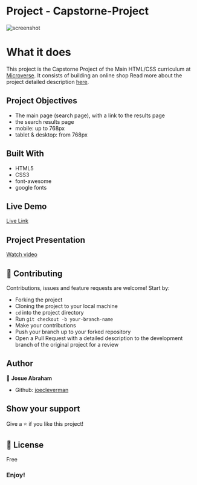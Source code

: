 # Project - Capstorne-Project

![screenshot](/image2.png)

# What it does

This project is the Capstorne Project of the Main HTML/CSS curriculum at [Microverse](https://www.microverse.org/). It consists of building an online shop
Read more about the project detailed description [here](https://www.notion.so/HTML-CSS-capstone-project-Online-shop-for-electronics-a3dbffab0c744c33b70001a79876edde).

## Project Objectives

- The main page (search page), with a link to the results page
- the search results page
- mobile: up to 768px
- tablet & desktop: from 768px

## Built With

- HTML5
- CSS3
- font-awesome
- google fonts

## Live Demo

[Live Link](https://rawcdn.githack.com/Joecleverman/capstorne-project/eef9643409548e87bd75ac805e45f79fda9a13e0/index.html)

## Project Presentation

[Watch video](https://www.loom.com/share/c4dd36b60aa7401d84142641ce696413)

## 🤝 Contributing

Contributions, issues and feature requests are welcome! Start by:

- Forking the project
- Cloning the project to your local machine
- `cd` into the project directory
- Run `git checkout -b your-branch-name`
- Make your contributions
- Push your branch up to your forked repository
- Open a Pull Request with a detailed description to the development branch of the original project for a review

## Author

👤 **Josue Abraham**

- Github: [joecleverman](https://github.com/joecleverman)

## Show your support

Give a ⭐️ if you like this project!

## 📝 License

Free

### Enjoy!
